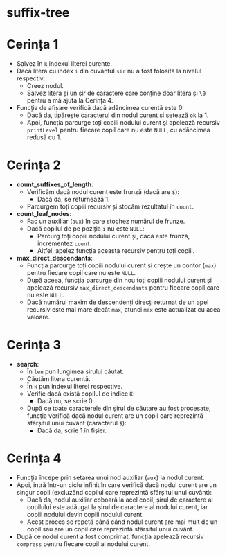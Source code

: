 # suffix-tree
# Cerința 1

- Salvez în `k` indexul literei curente.
- Dacă litera cu index `i` din cuvântul `sir` nu a fost folosită la nivelul respectiv:
  - Creez nodul.
  - Salvez litera și un șir de caractere care conține doar litera și `\0` pentru a mă ajuta la Cerința 4.
- Funcția de afișare verifică dacă adâncimea curentă este 0:
  - Dacă da, tipărește caracterul din nodul curent și setează `ok` la 1.
  - Apoi, funcția parcurge toți copiii nodului curent și apelează recursiv `printLevel` pentru fiecare copil care nu este `NULL`, cu adâncimea redusă cu 1.

# Cerința 2

- **count_suffixes_of_length**:
  - Verificăm dacă nodul curent este frunză (dacă are `$`):
    - Dacă da, se returnează 1.
  - Parcurgem toți copiii recursiv și stocăm rezultatul în `count`.
- **count_leaf_nodes**:
  - Fac un auxiliar (`aux`) în care stochez numărul de frunze.
  - Dacă copilul de pe poziția `i` nu este `NULL`:
    - Parcurg toți copiii nodului curent și, dacă este frunză, incrementez `count`.
    - Altfel, apelez funcția aceasta recursiv pentru toți copiii.
- **max_direct_descendants**:
  - Funcția parcurge toți copiii nodului curent și crește un contor (`max`) pentru fiecare copil care nu este `NULL`.
  - După aceea, funcția parcurge din nou toți copiii nodului curent și apelează recursiv `max_direct_descendants` pentru fiecare copil care nu este `NULL`.
  - Dacă numărul maxim de descendenți direcți returnat de un apel recursiv este mai mare decât `max`, atunci `max` este actualizat cu acea valoare.

# Cerința 3

- **search**:
  - În `len` pun lungimea șirului căutat.
  - Căutăm litera curentă.
  - În `k` pun indexul literei respective.
  - Verific dacă există copilul de indice `K`:
    - Dacă nu, se scrie 0.
  - După ce toate caracterele din șirul de căutare au fost procesate, funcția verifică dacă nodul curent are un copil care reprezintă sfârșitul unui cuvânt (caracterul `$`):
    - Dacă da, scrie 1 în fișier.

# Cerința 4

- Funcția începe prin setarea unui nod auxiliar (`aux`) la nodul curent.
- Apoi, intră într-un ciclu infinit în care verifică dacă nodul curent are un singur copil (excluzând copilul care reprezintă sfârșitul unui cuvânt):
  - Dacă da, nodul auxiliar coboară la acel copil, șirul de caractere al copilului este adăugat la șirul de caractere al nodului curent, iar copiii nodului devin copiii nodului curent.
  - Acest proces se repetă până când nodul curent are mai mult de un copil sau are un copil care reprezintă sfârșitul unui cuvânt.
- După ce nodul curent a fost comprimat, funcția apelează recursiv `compress` pentru fiecare copil al nodului curent.

